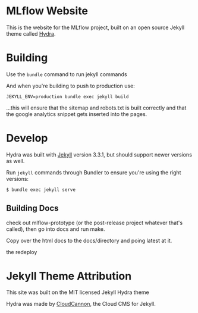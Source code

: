# MLflow Website

This is the website for the MLflow project, built on an open source Jekyll theme called [Hydra](https://github.com/CloudCannon/hydra-jekyll-template).

# Building

Use the `bundle` command to run jekyll commands 

And when you're building to push to production use:

`JEKYLL_ENV=production bundle exec jekyll build`

...this will ensure that the sitemap and robots.txt is built correctly and that the google analytics snippet gets inserted into the pages.

# Develop

Hydra was built with [Jekyll](http://jekyllrb.com/) version 3.3.1, but should support newer versions as well.


Run `jekyll` commands through Bundler to ensure you're using the right versions:

~~~bash
$ bundle exec jekyll serve
~~~

## Building Docs
check out mlflow-prototype (or the post-release project whatever that's called), then go into docs and run make.

Copy over the html docs to the docs/directory and poing latest at it.

the redeploy


# Jekyll Theme Attribution

This site was built on the MIT licensed Jekyll Hydra theme

Hydra was made by [CloudCannon](http://cloudcannon.com/), the Cloud CMS for Jekyll.

